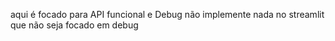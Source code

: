 aqui é focado para API funcional e Debug não implemente nada no streamlit que não seja focado em debug 